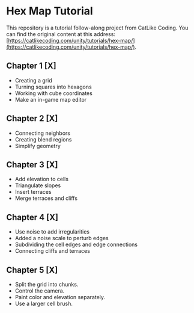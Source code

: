 # Hex Map Tutorial 
This repository is a tutorial follow-along project from CatLike Coding. You can find the original content at this address: [https://catlikecoding.com/unity/tutorials/hex-map/](https://catlikecoding.com/unity/tutorials/hex-map/).

## Chapter 1 [X]
 - Creating a grid
 - Turning squares into hexagons
 - Working with cube coordinates
 - Make an in-game map editor
## Chapter 2 [X]
 - Connecting neighbors
 - Creating blend regions 
 - Simplify geometry
## Chapter 3 [X]
 - Add elevation to cells
 - Triangulate slopes
 - Insert terraces
 - Merge terraces and cliffs
## Chapter 4 [X]
- Use noise to add irregularities
- Added a noise scale to perturb edges
- Subdividing the cell edges and edge connections
- Connecting cliffs and terraces
## Chapter 5 [X]
- Split the grid into chunks.
- Control the camera.
- Paint color and elevation separately.
- Use a larger cell brush.
